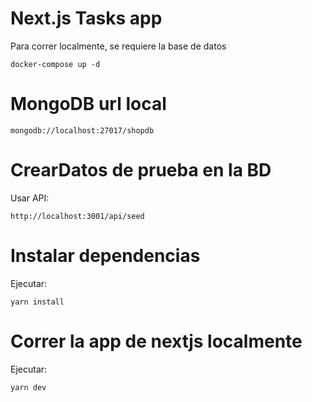 # Next.js Tasks app
Para correr localmente, se requiere la base de datos
```
docker-compose up -d
```
# MongoDB url local
```
mongodb://localhost:27017/shopdb
```
# CrearDatos de prueba en la BD
Usar API:
```
http://localhost:3001/api/seed
```

# Instalar dependencias
Ejecutar:
```
yarn install
```
# Correr la app de nextjs localmente
Ejecutar:
```
yarn dev
```
